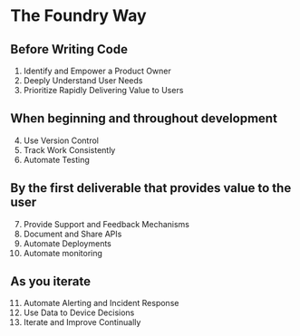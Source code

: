 # The Foundry Way

## Before Writing Code
1. Identify and Empower a Product Owner
2. Deeply Understand User Needs
3. Prioritize Rapidly Delivering Value to Users

## When beginning and throughout development
4. Use Version Control
5. Track Work Consistently
6. Automate Testing

## By the first deliverable that provides value to the user
7. Provide Support and Feedback Mechanisms
8. Document and Share APIs
9. Automate Deployments
10. Automate monitoring

## As you iterate
11. Automate Alerting and Incident Response
12. Use Data to Device Decisions
13. Iterate and Improve Continually

